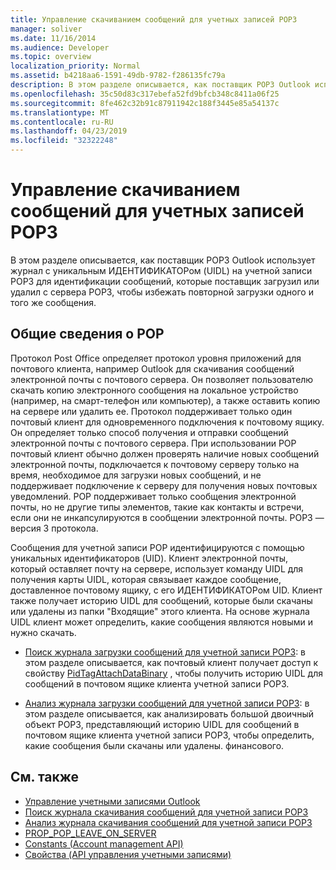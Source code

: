 ```yaml
---
title: Управление скачиванием сообщений для учетных записей POP3
manager: soliver
ms.date: 11/16/2014
ms.audience: Developer
ms.topic: overview
localization_priority: Normal
ms.assetid: b4218aa6-1591-49db-9782-f286135fc79a
description: В этом разделе описывается, как поставщик POP3 Outlook использует журнал с уникальным ИДЕНТИФИКАТОРом (UIDL) на учетной записи POP3 для идентификации сообщений, которые поставщик загрузил или удалил с сервера POP3, чтобы избежать повторной загрузки одного и того же сообщения.
ms.openlocfilehash: 35c50d83c317ebefa52fd9bfcb348c8411a06f25
ms.sourcegitcommit: 8fe462c32b91c87911942c188f3445e85a54137c
ms.translationtype: MT
ms.contentlocale: ru-RU
ms.lasthandoff: 04/23/2019
ms.locfileid: "32322248"
---
```

# <a name="managing-message-downloads-for-pop3-accounts"></a>Управление скачиванием сообщений для учетных записей POP3

В этом разделе описывается, как поставщик POP3 Outlook использует журнал с уникальным ИДЕНТИФИКАТОРом (UIDL) на учетной записи POP3 для идентификации сообщений, которые поставщик загрузил или удалил с сервера POP3, чтобы избежать повторной загрузки одного и того же сообщения.
  
## <a name="introduction-to-pop"></a>Общие сведения о POP

Протокол Post Office определяет протокол уровня приложений для почтового клиента, например Outlook для скачивания сообщений электронной почты с почтового сервера. Он позволяет пользователю скачать копию электронного сообщения на локальное устройство (например, на смарт-телефон или компьютер), а также оставить копию на сервере или удалить ее. Протокол поддерживает только один почтовый клиент для одновременного подключения к почтовому ящику. Он определяет только способ получения и отправки сообщений электронной почты с почтового сервера. При использовании POP почтовый клиент обычно должен проверять наличие новых сообщений электронной почты, подключается к почтовому серверу только на время, необходимое для загрузки новых сообщений, и не поддерживает подключение к серверу для получения новых почтовых уведомлений. POP поддерживает только сообщения электронной почты, но не другие типы элементов, такие как контакты и встречи, если они не инкапсулируются в сообщении электронной почты. POP3 — версия 3 протокола.
  
Сообщения для учетной записи POP идентифицируются с помощью уникальных идентификаторов (UID). Клиент электронной почты, который оставляет почту на сервере, использует команду UIDL для получения карты UIDL, которая связывает каждое сообщение, доставленное почтовому ящику, с его ИДЕНТИФИКАТОРом UID. Клиент также получает историю UIDL для сообщений, которые были скачаны или удалены из папки "Входящие" этого клиента. На основе журнала UIDL клиент может определить, какие сообщения являются новыми и нужно скачать.

- [Поиск журнала загрузки сообщений для учетной записи POP3](locating-the-message-download-history-for-a-pop3-account.md): в этом разделе описывается, как почтовый клиент получает доступ к свойству [PidTagAttachDataBinary](https://msdn.microsoft.com/library/3b0a8b28-863e-4b96-a4c0-fdb8f40555b9%28Office.15%29.aspx) , чтобы получить историю UIDL для сообщений в почтовом ящике клиента учетной записи POP3. 
    
- [Анализ журнала загрузки сообщений для учетной записи POP3](parsing-the-message-download-history-for-a-pop3-account.md): в этом разделе описывается, как анализировать большой двоичный объект POP3, представляющий историю UIDL для сообщений в почтовом ящике клиента учетной записи POP3, чтобы определить, какие сообщения были скачаны или удалены. финансового.
    
## <a name="see-also"></a>См. также

- [Управление учетными записями Outlook](outlook-account-management.md)    
- [Поиск журнала скачивания сообщений для учетной записи POP3](locating-the-message-download-history-for-a-pop3-account.md) 
- [Анализ журнала скачивания сообщений для учетной записи POP3](parsing-the-message-download-history-for-a-pop3-account.md)   
- [PROP_POP_LEAVE_ON_SERVER](prop_pop_leave_on_server.md)  
- [Constants (Account management API)](constants-account-management-api.md)    
- [Свойства (API управления учетными записями)](properties-account-management-api.md)
    

